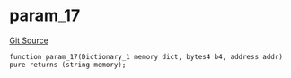 # param_17
[Git Source](https://github.com/metacontract/mc/blob/7db22f6d7abc05705d21c7601fb406ca49c18557/src/devkit/Flattened.sol)


```solidity
function param_17(Dictionary_1 memory dict, bytes4 b4, address addr) pure returns (string memory);
```

